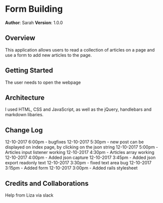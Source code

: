 # Form Building

**Author**: Sarah
**Version**: 1.0.0 

## Overview
This application allows users to read a collection of articles on a page and use a form to add new articles to the page.

## Getting Started
The user needs to open the webpage

## Architecture
I used HTML, CSS and JavaScript, as well as the jQuery, handlebars and markdown libaries. 

## Change Log

12-10-2017 6:00pm - bugfixes
12-10-2017 5:30pm - new post can be displayed on index page, by clicking on the json string
12-10-2017 5:00pm - Articles input listener working
12-10-2017 4:30pm - Articles array working
12-10-2017 4:00pm - Added json capture
12-10-2017 3:45pm - Added json export readonly text
12-10-2017 3:30pm - fixed text area bug
12-10-2017 3:15pm - Added form
12-10-2017 3:00pm - Added rails stylesheet

## Credits and Collaborations
Help from Liza via slack
